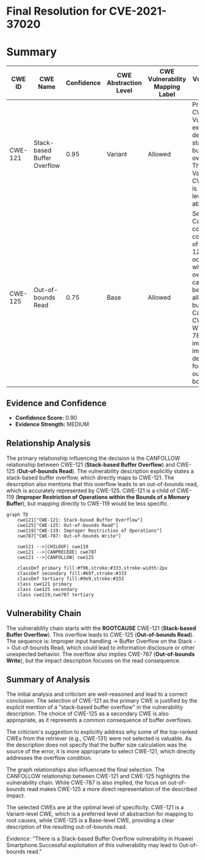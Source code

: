 # Final Resolution for CVE-2021-37020

# Summary
| CWE ID | CWE Name | Confidence | CWE Abstraction Level | CWE Vulnerability Mapping Label | CWE-Vulnerability Mapping Notes |
|---|---|---|---|---|---|
| CWE-121 | Stack-based Buffer Overflow | 0.95 | Variant | Allowed | Primary CWE. Vulnerability explicitly describes a stack-based buffer overflow. This is a Variant level CWE, which is a preferred level of abstraction. |
| CWE-125 | Out-of-bounds Read | 0.75 | Base | Allowed | Secondary Candidate. A common consequence of CWE-121, occurring when the overflow causes reads beyond the allocated buffer. CanFollow CWE-121. While CWE-787 is also implied, the impact description focuses on out-of-bounds read. |

## Evidence and Confidence

*   **Confidence Score:** 0.90
*   **Evidence Strength:** MEDIUM

## Relationship Analysis
The primary relationship influencing the decision is the CANFOLLOW relationship between CWE-121 (**Stack-based Buffer Overflow**) and CWE-125 (**Out-of-bounds Read**). The vulnerability description explicitly states a stack-based buffer overflow, which directly maps to CWE-121. The description also mentions that this overflow leads to an out-of-bounds read, which is accurately represented by CWE-125. CWE-121 is a child of CWE-119 (**Improper Restriction of Operations within the Bounds of a Memory Buffer**), but mapping directly to CWE-119 would be less specific.

```mermaid
graph TD
    cwe121["CWE-121: Stack-based Buffer Overflow"]
    cwe125["CWE-125: Out-of-bounds Read"]
    cwe119["CWE-119: Improper Restriction of Operations"]
    cwe787["CWE-787: Out-of-bounds Write"]

    cwe121 -->|CHILDOF| cwe119
    cwe121 -->|CANPRECEDE| cwe787
    cwe121 -->|CANFOLLOW| cwe125

    classDef primary fill:#f96,stroke:#333,stroke-width:2px
    classDef secondary fill:#69f,stroke:#333
    classDef tertiary fill:#9e9,stroke:#333
    class cwe121 primary
    class cwe125 secondary
    class cwe119,cwe787 tertiary
```

## Vulnerability Chain
The vulnerability chain starts with the **ROOTCAUSE** CWE-121 (**Stack-based Buffer Overflow**). This overflow leads to CWE-125 (**Out-of-bounds Read**). The sequence is: Improper input handling -> Buffer Overflow on the Stack -> Out-of-bounds Read, which could lead to information disclosure or other unexpected behavior. The overflow also implies CWE-787 (**Out-of-bounds Write**), but the impact description focuses on the read consequence.

## Summary of Analysis
The initial analysis and criticism are well-reasoned and lead to a correct conclusion. The selection of CWE-121 as the primary CWE is justified by the explicit mention of a "stack-based buffer overflow" in the vulnerability description. The choice of CWE-125 as a secondary CWE is also appropriate, as it represents a common consequence of buffer overflows.

The criticism's suggestion to explicitly address why some of the top-ranked CWEs from the retriever (e.g., CWE-131) were not selected is valuable. As the description does not specify that the buffer size calculation was the source of the error, it is more appropriate to select CWE-121, which directly addresses the overflow condition.

The graph relationships also influenced the final selection. The CANFOLLOW relationship between CWE-121 and CWE-125 highlights the vulnerability chain. While CWE-787 is also implied, the focus on out-of-bounds read makes CWE-125 a more direct representation of the described impact.

The selected CWEs are at the optimal level of specificity. CWE-121 is a Variant-level CWE, which is a preferred level of abstraction for mapping to root causes, while CWE-125 is a Base-level CWE, providing a clear description of the resulting out-of-bounds read.

*Evidence:* "There is a Stack-based Buffer Overflow vulnerability in Huawei Smartphone.Successful exploitation of this vulnerability may lead to Out-of-bounds read."